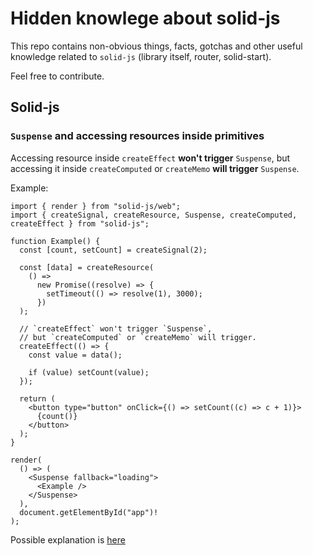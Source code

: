 # Hidden knowlege about solid-js

This repo contains non-obvious things, facts, gotchas and other useful knowledge related to `solid-js` (library itself, router, solid-start).

Feel free to contribute.

## Solid-js

### `Suspense` and accessing resources inside primitives

Accessing resource inside `createEffect` **won't trigger** `Suspense`, but accessing it inside `createComputed` or `createMemo` **will trigger** `Suspense`.

Example:

```tsx
import { render } from "solid-js/web";
import { createSignal, createResource, Suspense, createComputed, createEffect } from "solid-js";

function Example() {
  const [count, setCount] = createSignal(2);

  const [data] = createResource(
    () =>
      new Promise((resolve) => {
        setTimeout(() => resolve(1), 3000);
      })
  );

  // `createEffect` won't trigger `Suspense`,
  // but `createComputed` or `createMemo` will trigger.
  createEffect(() => {
    const value = data();

    if (value) setCount(value);
  });

  return (
    <button type="button" onClick={() => setCount((c) => c + 1)}>
      {count()}
    </button>
  );
}

render(
  () => (
    <Suspense fallback="loading">
      <Example />
    </Suspense>
  ),
  document.getElementById("app")!
);
```

Possible explanation is [here](https://discord.com/channels/722131463138705510/722131463889223772/1261153998950371419)
